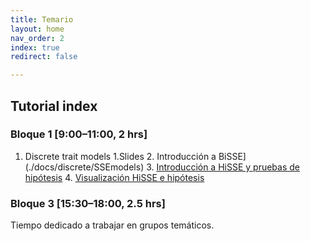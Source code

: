 ```yaml
---
title: Temario
layout: home
nav_order: 2
index: true
redirect: false

---
```


## Tutorial index

### Bloque 1 [9:00–11:00, 2 hrs]  

1. Discrete trait models
    1.Slides
    2. Introducción a BiSSE](./docs/discrete/SSEmodels) 
    3. [Introducción a HiSSE y pruebas de hipótesis](./docs/discrete/SSEmodels_hidden)
    4. [Visualización HiSSE e hipótesis](./docs/discrete/hisse_visualizacion)



### Bloque 3 [15:30–18:00, 2.5 hrs]
Tiempo dedicado a trabajar en grupos temáticos. 
